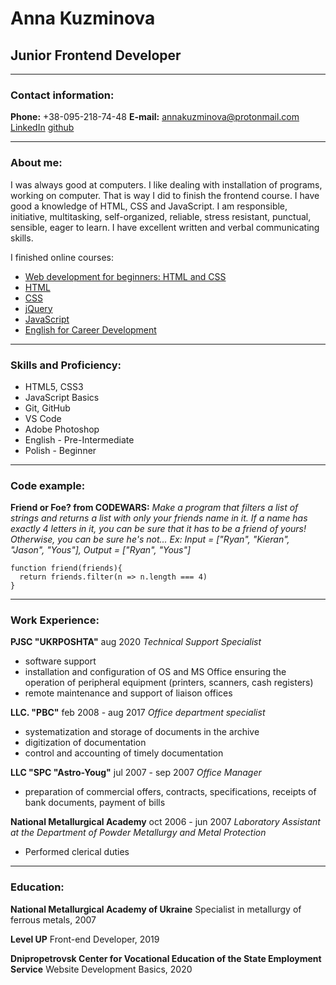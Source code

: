 # Anna Kuzminova

## Junior Frontend Developer

---

### Contact information:

**Phone:** +38-095-218-74-48
**E-mail:** annakuzminova@protonmail.com
[LinkedIn](https://www.linkedin.com/in/annakuzminova/)
[github](https://github.com/gandzja)

---

### About me:

I was always good at computers. I like dealing with installation of programs, working on computer.
That is way I did to finish the frontend course. I have good a knowledge of HTML, CSS and JavaScript.
I am responsible, initiative, multitasking, self-organized, reliable, stress resistant, punctual, sensible, eager to learn.
I have excellent written and verbal communicating skills.

I finished  online courses:

- [Web development for beginners: HTML and CSS](https://stepik.org/cert/211759)
- [HTML](https://www.sololearn.com/Certificate/1014-8101908/jpg)
- [CSS](https://www.sololearn.com/Certificate/1023-8101908/jpg)
- [jQuery](https://www.sololearn.com/Certificate/1082-8101908/jpg)
- [JavaScript](https://www.sololearn.com/certificates/course/en/8101908/1024/landscape/png)
- [English for Career Development](https://courses.prometheus.org.ua:18090/downloads/10d407f7d84540dc81241ef2961cece7/Certificate.pdf)

---

### Skills and Proficiency:

- HTML5, CSS3
- JavaScript Basics
- Git, GitHub
- VS Code
- Adobe Photoshop
- English - Pre-Intermediate
- Polish - Beginner

---

### Code example:

**Friend or Foe? from CODEWARS:** _Make a program that filters a list of strings and returns a list with only your friends name in it._
_If a name has exactly 4 letters in it, you can be sure that it has to be a friend of yours! Otherwise, you can be sure he's not..._
_Ex: Input = ["Ryan", "Kieran", "Jason", "Yous"], Output = ["Ryan", "Yous"]_

```
function friend(friends){
  return friends.filter(n => n.length === 4)
}
```

---

### Work Experience:

**PJSC "UKRPOSHTA"**
aug 2020
*Technical Support Specialist*

- software support
- installation and configuration of OS and MS Office
ensuring the operation of peripheral equipment (printers, scanners, cash registers)
- remote maintenance and support of liaison offices

**LLC. "PBC"**
feb 2008 - aug 2017
*Office department specialist*

- systematization and storage of documents in the archive
- digitization of documentation
- control and accounting of timely documentation

**LLC "SPC "Astro-Youg"**
jul 2007 - sep 2007
*Office Manager*

- preparation of commercial offers, contracts, specifications, receipts of bank documents, payment of bills

**National Metallurgical Academy**
oct 2006 - jun 2007
*Laboratory Assistant at the Department of Powder Metallurgy and Metal Protection*

- Performed clerical duties

---

### Education:

**National Metallurgical Academy of Ukraine**
Specialist in metallurgy of ferrous metals, 2007

**Level UP**
Front-end Developer, 2019

**Dnipropetrovsk Center for Vocational Education of the State Employment Service**
Website Development Basics, 2020
